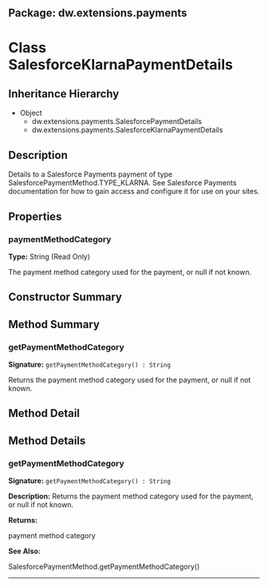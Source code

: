 ## Package: dw.extensions.payments

# Class SalesforceKlarnaPaymentDetails

## Inheritance Hierarchy

- Object
  - dw.extensions.payments.SalesforcePaymentDetails
  - dw.extensions.payments.SalesforceKlarnaPaymentDetails

## Description

Details to a Salesforce Payments payment of type SalesforcePaymentMethod.TYPE_KLARNA. See Salesforce Payments documentation for how to gain access and configure it for use on your sites.

## Properties

### paymentMethodCategory

**Type:** String (Read Only)

The payment method category used for the payment, or null if not known.

## Constructor Summary

## Method Summary

### getPaymentMethodCategory

**Signature:** `getPaymentMethodCategory() : String`

Returns the payment method category used for the payment, or null if not known.

## Method Detail

## Method Details

### getPaymentMethodCategory

**Signature:** `getPaymentMethodCategory() : String`

**Description:** Returns the payment method category used for the payment, or null if not known.

**Returns:**

payment method category

**See Also:**

SalesforcePaymentMethod.getPaymentMethodCategory()

---